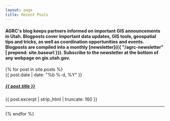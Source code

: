 ```yaml
---
layout: page
title: Recent Posts
---
```


#### AGRC's blog keeps partners informed on important GIS announcements in Utah. Blogposts cover important data updates, GIS tools, geospatial tips and tricks, as well as coordination opportunities and events. Blogposts are compiled into a monthly [newsletter]({{ "/agrc-newsletter" | prepend: site.baseurl }}). Subscribe to the newsletter at the bottom of any webpage on gis.utah.gov.

<div class="grid">
{% for post in site.posts %}
    <div class="grid__col grid__col--1-of-3">
        <span class="post-meta">{{ post.date | date: "%b %-d, %Y" }}</span>
        <h5 class="blog-list">
            <a class="post-link" href="{{ post.url | prepend: site.baseurl }}">{{ post.title }}</a>
        </h5>
        <p>{{ post.excerpt | strip_html | truncate: 160 }}</p>
        <hr class="hr-separate"/>
    </div>
{% endfor %}
</div>
